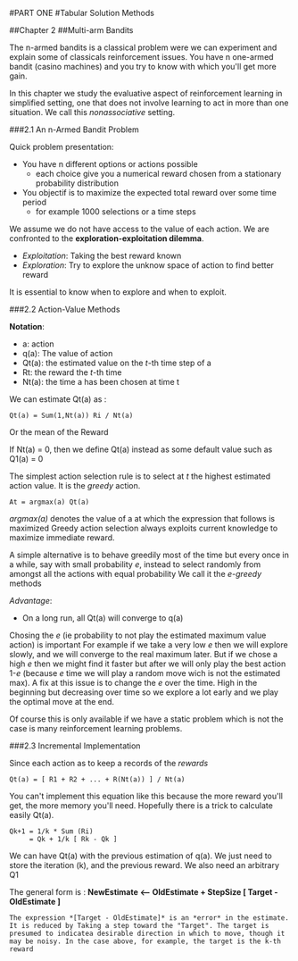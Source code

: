 #PART ONE
#Tabular Solution Methods

##Chapter 2
##Multi-arm Bandits

The n-armed bandits is a classical problem were we can experiment and explain some of classicals reinforcement issues.
You have n one-armed bandit (casino machines) and you try to know with which you'll get more gain.

In this chapter we study the evaluative aspect of reinforcement learning in simplified setting, one that does not involve learning to act in more than one situation. We call this *nonassociative* setting.

###2.1 An n-Armed Bandit Problem

Quick problem presentation:
- You have n different options or actions possible
  - each choice give you a numerical reward chosen from a stationary probability distribution
- You objectif is to maximize the expected total reward over some time period
  - for example 1000 selections or a time steps

We assume we do not have access to the value of each action.
We are confronted to the **exploration-exploitation dilemma**.
- *Exploitation*: Taking the best reward known
- *Exploration*: Try to explore the unknow space of action to find better reward

It is essential to know when to explore and when to exploit.

###2.2 Action-Value Methods

**Notation**:
- a: action
- q(a): The value of action
- Qt(a): the estimated value on the *t*-th time step of a
- Rt: the reward the *t*-th time
- Nt(a): the time a has been chosen at time t

We can estimate Qt(a) as :
```
Qt(a) = Sum(1,Nt(a)) Ri / Nt(a)
```
Or the mean of the Reward

If Nt(a) = 0, then we define Qt(a) instead as some default value such as Q1(a) = 0

The simplest action selection rule is to select at *t* the highest estimated action value.
It is the *greedy* action.

```
At = argmax(a) Qt(a)
```
*argmax(a)* denotes the value of a at which the expression that follows is maximized
Greedy action selection always exploits current knowledge to maximize immediate reward.

A simple alternative is to behave greedily most of the time but every once in a while, say with small probability *e*, instead to select randomly from amongst all the actions with equal probability
We call it the *e-greedy* methods

*Advantage*:
- On a long run, all Qt(a) will converge to q(a)

Chosing the *e* (ie probability to not play the estimated maximum value action) is  important
For example if we take a very low *e* then we will explore slowly, and we will converge to the real maximum later.
But if we chose a high *e* then we might find it faster but after we will only play the best action 1-*e* (because *e* time we will play a random move wich is not the estimated max).
A fix at this issue is to change the *e* over the time. High in the beginning but decreasing over time so we explore a lot early and we play the optimal move at the end.

Of course this is only available if we have a static problem which is not the case is many reinforcement learning problems.

###2.3 Incremental Implementation

Since each action as to keep a records of the *rewards*

```
Qt(a) = [ R1 + R2 + ... + R(Nt(a)) ] / Nt(a)
```

You can't implement this equation like this because the more reward you'll get, the more memory you'll need.
Hopefully there is a trick to calculate easily Qt(a).

```
Qk+1 = 1/k * Sum (Ri)
     = Qk + 1/k [ Rk - Qk ]
```

We can have Qt(a) with the previous estimation of q(a).
We just need to store the iteration (k), and the previous reward.
We also need an arbitrary Q1

The general form is :
**NewEstimate <-- OldEstimate + StepSize [ Target - OldEstimate ]**

```quote
The expression *[Target - OldEstimate]* is an *error* in the estimate. It is reduced by Taking a step toward the "Target". The target is presumed to indicatea desirable direction in which to move, though it may be noisy. In the case above, for example, the target is the k-th reward
```
